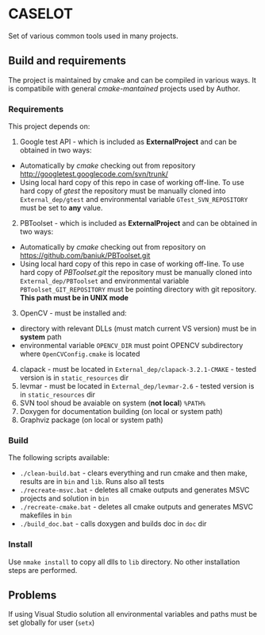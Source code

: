 CASELOT
=========
Set of various common tools used in many projects.

Build and requirements
----------------------
The project is maintained by cmake and can be compiled in various ways. It is compatibile with general *cmake-mantained* projects used by Author.

### Requirements ###
This project depends on:

 1. Google test API - which is included as **ExternalProject** and can be obtained in two ways:
  * Automatically by *cmake*  checking out from repository http://googletest.googlecode.com/svn/trunk/
  * Using local hard copy of this repo in case of working off-line. To use hard copy of *gtest* the repository must be manually cloned into `External_dep/gtest` and environmental variable `GTest_SVN_REPOSITORY` must be set to **any** value.
 2. PBToolset - which is included as **ExternalProject** and can be obtained in two ways:
  * Automatically by *cmake* checking out from repository on https://github.com/baniuk/PBToolset.git
  * Using local hard copy of this repo in case of working off-line. To use hard copy of *PBToolset.git* the repository must be manually cloned into `External_dep/PBToolset` and environmental variable `PBToolset_GIT_REPOSITORY` must be pointing directory with git repository. **This path must be in UNIX mode**
 3. OpenCV - must be installed and:
  * directory with relevant DLLs (must match current VS version) must be in **system** path
  * environmental variable `OPENCV_DIR` must point OPENCV subdirectory where `OpenCVConfig.cmake` is located
 4. clapack - must be located in `External_dep/clapack-3.2.1-CMAKE` - tested version is in `static_resources` dir
 5. levmar - must be located in `External_dep/levmar-2.6` - tested version is in `static_resources` dir
 6. SVN tool shoud be avaiable on system (**not local**) `%PATH%`
 7. Doxygen for documentation building (on local or system path)
 8. Graphviz package (on local or system path)

### Build ###   
The following scripts available:

 * `./clean-build.bat` - clears everything and run cmake and then make, results are in `bin` and `lib`. Runs also all tests
 * `./recreate-msvc.bat` - deletes all cmake outputs and generates MSVC projects and solution in `bin`
 * `./recreate-cmake.bat` - deletes all cmake outputs and generates MSVC makefiles in `bin`
 * `./build_doc.bat` - calls doxygen and builds doc in `doc` dir
 
### Install ###
Use `nmake install` to copy all dlls to `lib` directory. No other installation steps are performed.

Problems
--------
If using Visual Studio solution all environmental variables and paths must be set globally for user (`setx`)
